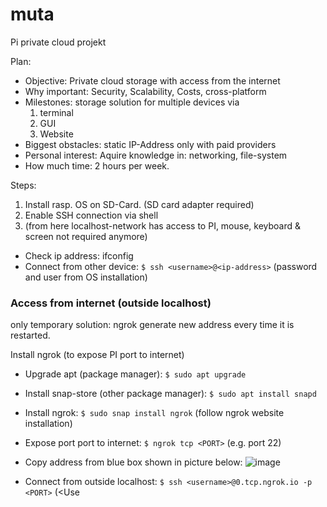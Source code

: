 # muta
Pi private cloud projekt

Plan:
- Objective: Private cloud storage with access from the internet
- Why important: Security, Scalability, Costs, cross-platform
- Milestones: storage solution for multiple devices via
  1. terminal
  2. GUI
  3. Website
- Biggest obstacles: static IP-Address only with paid providers
- Personal interest: Aquire knowledge in: networking, file-system
- How much time: 2 hours per week.

Steps:

1. Install rasp. OS on SD-Card. (SD card adapter required)
2. Enable SSH connection via shell
3. (from here localhost-network has access to PI, mouse, keyboard & screen not required anymore)
  - Check ip address: ifconfig
  - Connect from other device: `$ ssh <username>@<ip-address>` (password and user from OS installation)

### Access from internet (outside localhost)

only temporary solution: ngrok generate new address every time it is restarted.

Install ngrok (to expose PI port to internet)
  - Upgrade apt (package manager): `$ sudo apt upgrade`
  - Install snap-store (other package manager): `$ sudo apt install snapd`
  - Install ngrok: `$ sudo snap install ngrok` (follow ngrok website installation)
  - Expose port port to internet: `$ ngrok tcp <PORT>` (e.g. port 22)
  - Copy address from blue box shown in picture below:
    ![image](https://user-images.githubusercontent.com/50245942/164467902-21f77ce8-7265-4d1d-9384-e1f633a045e9.png)

  - Connect from outside localhost: `$ ssh <username>@0.tcp.ngrok.io -p <PORT>` (<Use

                                                                                      
